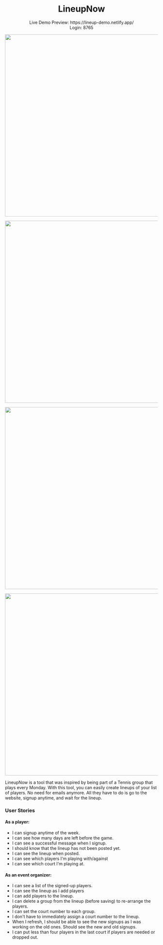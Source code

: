 <h1 align="center">
LineupNow
</h1>

<p align="center">
Live Demo Preview: https://lineup-demo.netlify.app/</br>
  Login: 8765
</p>

<p align="center">
  <img width="600" src="https://i.ibb.co/rvdVLjY/About.jpg">
</p>
<p align="center">
  <img width="600" src="https://i.ibb.co/CHXnzgr/Signup.jpg">
</p>
<p align="center">
  <img width="600" src="https://i.ibb.co/nnzbwCK/Lineup.jpg">
</p>
<p align="center">
  <img width="600" src="https://i.ibb.co/c8B08Gr/Setup.jpg">
</p>

LineupNow is a tool that was inspired by being part of a Tennis group that plays every Monday. With this tool, you can easily create lineups of your list of players. No need for emails anymore. All they have to do is go to the website, signup anytime, and wait for the lineup.


### User Stories
#### As a player:
- I can signup anytime of the week.
- I can see how many days are left before the game.
- I can see a successful message when I signup.
- I should know that the lineup has not been posted yet.
- I can see the lineup when posted.
- I can see which players I'm playing with/against
- I can see which court I'm playing at.
#### As an event organizer:
- I can see a list of the signed-up players.
- I can see the lineup as I add players
- I can add players to the lineup.
- I can delete a group from the lineup (before saving) to re-arrange the players.
- I can set the court number to each group.
- I don't have to immediately assign a court number to the lineup.
- When I refresh, I should be able to see the new signups as I was working on the old ones. Should see the new and old signups. 
- I can put less than four players in the last court if players are needed or dropped out.

